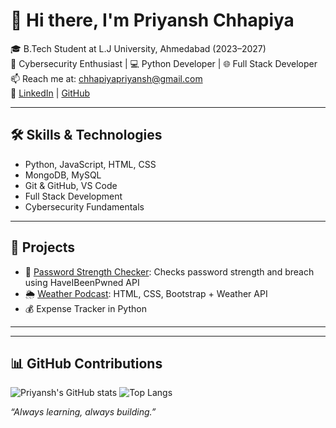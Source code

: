 # 👋 Hi there, I'm Priyansh Chhapiya

🎓 B.Tech Student at L.J University, Ahmedabad (2023–2027)  
🔐 Cybersecurity Enthusiast | 💻 Python Developer | 🌐 Full Stack Developer  
📫 Reach me at: chhapiyapriyansh@gmail.com  
🔗 [LinkedIn](https://www.linkedin.com/in/priyansh-chhapiya-5ab011294/) | [GitHub](https://github.com/Priyansh-195)

---

## 🛠️ Skills & Technologies
- Python, JavaScript, HTML, CSS
- MongoDB, MySQL
- Git & GitHub, VS Code
- Full Stack Development
- Cybersecurity Fundamentals

---

## 🚀 Projects
- 🔐 [Password Strength Checker](https://github.com/Priyansh-195/password-strength-checker): Checks password strength and breach using HaveIBeenPwned API
- 🌦️ [Weather Podcast](https://github.com/your-repo): HTML, CSS, Bootstrap + Weather API
- 💰 Expense Tracker in Python

---

---
## 📊 GitHub Contributions

![Priyansh's GitHub stats](https://github-readme-stats.vercel.app/api?username=Priyansh-195&show_icons=true&theme=radical)
![Top Langs](https://github-readme-stats.vercel.app/api/top-langs/?username=Priyansh-195&layout=compact&theme=radical)


_“Always learning, always building.”_


